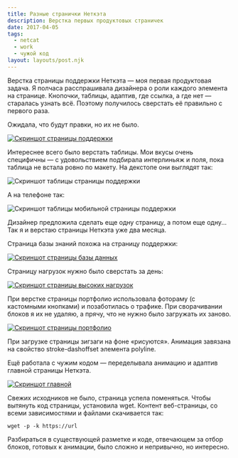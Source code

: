 ```yaml
---
title: Разные странички Неткэта
description: Верстка первых продуктовых страничек
date: 2017-04-05
tags:
  - netcat
  - work
  - чужой код
layout: layouts/post.njk
---
```

Верстка страницы поддержки Неткэта — моя первая продуктовая задача. Я полчаса расспрашивала дизайнера о роли каждого элемента на странице. Кнопочки, таблицы, адаптив, где ссылка, а где нет — старалась узнать всё. Поэтому получилось сверстать её правильно с первого раза.

Ожидала, что будут правки, но их не было.

[![Скриншот страницы поддержки](./images/support-0.png)](https://andieelmes.ru/test/netcat_projects/support.html)

Интереснее всего было верстать таблицы. Мои вкусы очень специфичны — с удовольствием подбирала интерлиньяж и поля, пока таблица не встала ровно по макету. На декстопе они выглядят так:

![Скриншот таблицы страницы поддержки](./images/support-1.png)

А на телефоне так:

![Скриншот таблицы мобильной страницы поддержки](./images/support-2.png)

Дизайнер предложила сделать еще одну страницу, а потом еще одну... Так я и верстаю страницы Неткэта уже два месяца.

Страница базы знаний похожа на страницу поддержки:

[![Скриншот страницы базы данных](./images/support-3.png)](https://andieelmes.ru/test/netcat_projects/support-1.html)

Страницу нагрузок нужно было сверстать за день:

[![Скриншот страницы высоких нагрузок](./images/under-pressure.png)](https://andieelmes.ru/test/netcat_projects/loads.html)

При верстке страницы портфолио использовала фотораму (с кастомными кнопками) и позаботилась о трафике. При сворачивании блоков я их не удаляю, а прячу, что не нужно было загружать их заново.

[![Скриншот страницы портфолио](./images/portfolio.png)](https://andieelmes.ru/test/netcat_projects/portfolio.html)

При загрузке страницы зигзаги на фоне «рисуются». Анимация завязана на свойство stroke-dashoffset элемента polyline.

Ещё работала с чужим кодом — переделывала анимацию и адаптив главной страницы Неткэта.

[![Скриншот главной](./images/main.png)](https://andieelmes.ru/test/netcat_main--adaptive/)

Свежих исходников не было, страница успела поменяться. Чтобы вытянуть код страницы, установила wget.
Контент веб-страницы, со всеми зависимостями и файлами скачивается так:

```
wget -p -k https://url
```

Разбираться в существующей разметке и коде, отвечающем за отбор блоков, готовых к анимации, было сложно и непривычно, но интересно.
